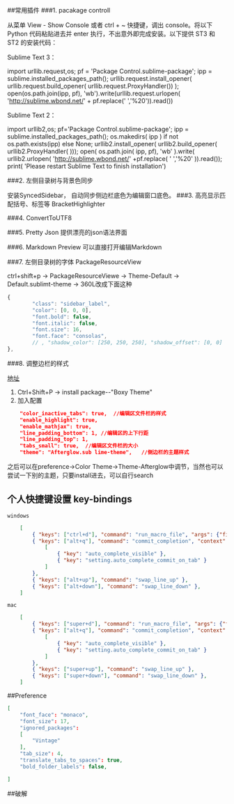 ##常用插件
###1. pacakage controll

从菜单 View - Show Console 或者 ctrl + ~ 快捷键，调出 console。将以下 Python 代码粘贴进去并 enter 执行，不出意外即完成安装。以下提供 ST3 和 ST2 的安装代码：

Sublime Text 3：

import urllib.request,os; pf = 'Package Control.sublime-package'; ipp = sublime.installed_packages_path(); urllib.request.install_opener( urllib.request.build_opener( urllib.request.ProxyHandler()) ); open(os.path.join(ipp, pf), 'wb').write(urllib.request.urlopen( 'http://sublime.wbond.net/' + pf.replace(' ','%20')).read())

Sublime Text 2：

import urllib2,os; pf='Package Control.sublime-package'; ipp = sublime.installed_packages_path(); os.makedirs( ipp ) if not os.path.exists(ipp) else None; urllib2.install_opener( urllib2.build_opener( urllib2.ProxyHandler( ))); open( os.path.join( ipp, pf), 'wb' ).write( urllib2.urlopen( 'http://sublime.wbond.net/' +pf.replace( ' ','%20' )).read()); print( 'Please restart Sublime Text to finish installation')

###2. 左侧目录树与背景色同步

安装SyncedSidebar，
自动同步侧边栏底色为编辑窗口底色。
###3. 高亮显示匹配括号、标签等
BracketHighlighter

###4. ConvertToUTF8

###5. Pretty Json
提供漂亮的json语法界面

###6. Markdown Preview
可以直接打开编辑Markdown

###7. 左侧目录树的字体
PackageResourceView

ctrl+shift+p -> PackageResourceViewe -> Theme-Default ->  Default.sublimt-theme -> 360L改成下面这种

```js
{
        "class": "sidebar_label",
        "color": [0, 0, 0],
        "font.bold": false,
        "font.italic": false,
        "font.size": 16,
        "font.face": "consolas",
        // , "shadow_color": [250, 250, 250], "shadow_offset": [0, 0]
},
```

###8. 调整边栏的样式

[地址](https://packagecontrol.io/packages/Boxy%20Theme)

1. Ctrl+Shift+P -> install package--"Boxy Theme"
2.  加入配置

```json
	"color_inactive_tabs": true,  //编辑区文件栏的样式
	"enable_highlight": true,
	"enable_mathjax": true,
	"line_padding_bottom": 1, //编辑区的上下行距
	"line_padding_top": 1,
	"tabs_small": true,  //编辑区文件栏的大小
	"theme": "Afterglow.sub lime-theme",   //侧边栏的主题样式

```
之后可以在preference->Color Theme->Theme-Afterglow中调节，当然也可以尝试一下别的主题，只要install进去，可以自行search

## 个人快捷键设置 key-bindings
`windows`

```json
	[
		{ "keys": ["ctrl+d"], "command": "run_macro_file", "args": {"file": "res://Packages/Default/Delete Line.sublime-macro"} },
		{ "keys": ["alt+q"], "command": "commit_completion", "context":
			[
				{ "key": "auto_complete_visible" },
				{ "key": "setting.auto_complete_commit_on_tab" }
			]
		},
		{ "keys": ["alt+up"], "command": "swap_line_up" },
		{ "keys": ["alt+down"], "command": "swap_line_down" },
	]
```

`mac`

```json
	[
		{ "keys": ["super+d"], "command": "run_macro_file", "args": {"file": "res://Packages/Default/Delete Line.sublime-macro"} },
		{ "keys": ["alt+q"], "command": "commit_completion", "context":
			[
				{ "key": "auto_complete_visible" },
				{ "key": "setting.auto_complete_commit_on_tab" }
			]
		},
		{ "keys": ["super+up"], "command": "swap_line_up" },
		{ "keys": ["super+down"], "command": "swap_line_down" },
	]
```

##Preference
```json
[
	"font_face": "monaco",
	"font_size": 17,
	"ignored_packages":
	[
		"Vintage"
	],
	"tab_size": 4,
	"translate_tabs_to_spaces": true,
	"bold_folder_labels": false,

]
```

##破解
